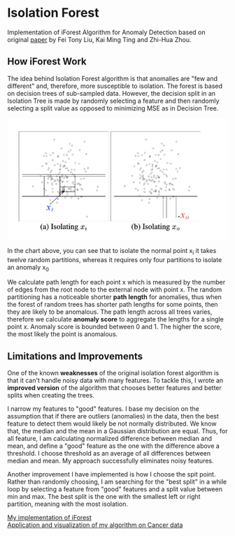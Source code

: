 # Isolation Forest
Implementation of iForest Algorithm for Anomaly Detection based on original [paper](https://cs.nju.edu.cn/zhouzh/zhouzh.files/publication/icdm08b.pdf "Isolation Forest") by Fei Tony Liu, Kai Ming Ting and Zhi-Hua Zhou.


## How iForest Work
The idea behind Isolation Forest algorithm is that anomalies are "few and different" and, therefore, more susceptible to isolation.
The forest is based on decision trees of sub-sampled data. However, the decision split in an Isolation Tree is made by randomly selecting a feature and then randomly selecting a split value as opposed to minimizing MSE as in Decision Tree. 
<p align="center"> <img src="images/isolation.png" align="middle">
</p>
 
In the chart above, you can see that to isolate the normal point x<sub>i</sub> it takes twelve random partitions, whereas it requires only four partitions to isolate an anomaly x<sub>0</sub>

We calculate path length for each point x which is measured by the number of edges from the root node to the external node with point x.
The random partitioning has a noticeable shorter **path length** for anomalies, thus when the forest of random trees has shorter path lengths for some points, then they are likely to be anomalous. The path length across all trees varies, therefore we calculate **anomaly score** to aggregate the lengths for a single point x. Anomaly score is bounded between 0 and 1. The higher the score, the most likely the point is anomalous.

## Limitations and Improvements
One of the known **weaknesses** of the original isolation forest algorithm is that it can't handle noisy data with many features. To tackle this, I wrote an **improved version** of the algorithm that chooses better features and better splits when creating the trees. 

I narrow my features to "good" features. I base my decision on the assumption that if there are outliers (anomalies) in the data, then the best feature to detect them would likely be not normally distributed. We know that, the median and the mean in a Gaussian distribution are equal. Thus, for all feature, I am calculating normalized difference between median and mean, and define a "good" feature as the one with the difference above a threshold. I choose threshold as an average of all differences between median and mean. My approach successfully eliminates noisy features.

Another improvement I have implemented is how I choose the spit point. Rather than randomly choosing, I am searching for the "best split" in a while loop by selecting a feature from "good" features and a split value between min and max. The best split is the one with the smallest left or right partition, meaning with the most isolation. 


[My implementation of iForest](https://github.com/katjawittfoth/Isolation_Forest/blob/master/iforest.py)
<br>
[Application and visualization of my algorithm on Cancer data](https://github.com/katjawittfoth/Isolation_Forest/blob/master/iForest_visualization.ipynb)

